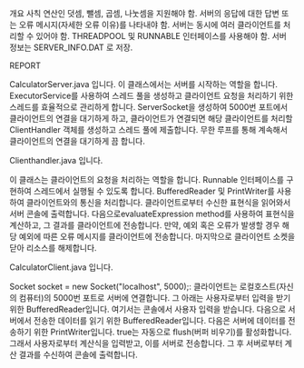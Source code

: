 개요
사칙 연산인 덧셈, 뺄셈, 곱셈, 나눗셈을 지원해야 함.
서버의 응답에 대한 답변 또는 오류 메시지(자세한 오류 이유)를 나타내야 함.
서버는 동시에 여러 클라이언트를 처리할 수 있어야 함.
THREADPOOL 및 RUNNABLE 인터페이스를 사용해야 함.
서버 정보는 SERVER_INFO.DAT 로 저장.

REPORT


CalculatorServer.java 입니다.
이 클래스에서는 서버를 시작하는 역할을 합니다. ExecutorService를 사용하여 스레드 풀을 생성하고 클라이언트 요청을 처리하기 위한 스레드를 효율적으로 관리하게 합니다. ServerSocket을 생성하여 5000번 포트에서 클라이언트의 연결을 대기하게 하고, 클라이언트가 연결되면 해당 클라이언트를 처리할 ClientHandler 객체를 생성하고 스레드 풀에 제출합니다. 무한 루프를 통해 계속해서 클라이언트의 연결을 대기하게 끔 합니다.

Clienthandler.java 입니다.
 
이 클래스는 클라이언트의 요청을 처리하는 역할을 합니다. Runnable 인터페이스를 구현하여 스레드에서 실행될 수 있도록 합니다. BufferedReader 및 PrintWriter를 사용하여 클라이언트와의 통신을 처리합니다. 클라이언트로부터 수신한 표현식을 읽어와서 서버 콘솔에 출력합니다. 다음으로evaluateExpression method를 사용하여 표현식을 계산하고, 그 결과를 클라이언트에 전송합니다.
만약, 예외 혹은 오류가 발생할 경우 해당 예외에 따른 오류 메시지를 클라이언트에 전송합니다.
마지막으로 클라이언트 소켓을 닫아 리소스를 해제합니다.

CalculatorClient.java 입니다.
 
Socket socket = new Socket("localhost", 5000);: 클라이언트는 로컬호스트(자신의 컴퓨터)의 5000번 포트로 서버에 연결합니다. 그 아래는 사용자로부터 입력을 받기 위한 BufferedReader입니다. 여기서는 콘솔에서 사용자 입력을 받습니다. 다음으로 서버에서 전송한 데이터를 읽기 위한 BufferedReader입니다. 다음은 서버에 데이터를 전송하기 위한 PrintWriter입니다. true는 자동으로 flush(버퍼 비우기)를 활성화합니다. 그래서 사용자로부터 계산식을 입력받고, 이를 서버로 전송합니다. 그 후 서버로부터 계산 결과를 수신하여 콘솔에 출력합니다.
